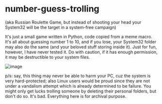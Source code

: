 # number-guess-trolling 
(aka Russian Roulette Game, but instead of shooting your head your System32 will be the target in a system-free campaign)

It's just a small game written in Python, code copied from a meme macro. It's all about guessing number 1 to 10, and if you lose, your System32 folder may also do the same (and your beloved stuff storing inside it). Just for fun, however, I have never tested it. Do with caution, if it has enough permission, it may be destructible to your system files.

![image](https://github.com/Barnacl437/number-guess-trolling/assets/87983017/3701dec1-1337-44a1-a52b-00cbd617b84f)

p/s: say, this thing may never be able to harm your PC, cuz the system is very hard-protected; also Linux users would be proud since they are not under a vandalism attempt which is already determined to be failure. You might only get lucks trolling someone by deleting their personal folders, but don't do so. It's bad. Everything here is for archival purpose.
